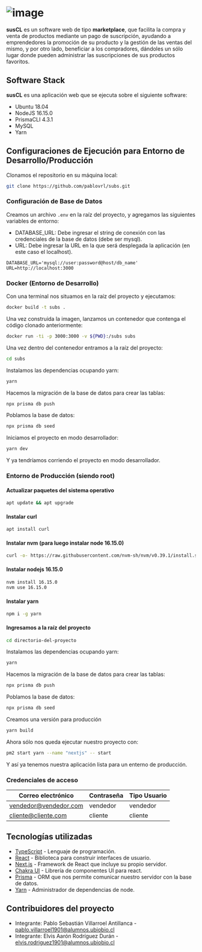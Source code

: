 # ![image](https://user-images.githubusercontent.com/62177255/188337689-f9367ee2-3041-4598-8d57-e8c0df556d75.png)


**susCL** es un software web de tipo **marketplace**, que facilita la compra y venta de productos mediante un pago de suscripción, ayudando a emprendedores la promoción de su producto y la gestión de las ventas del mismo, y por otro lado, beneficiar a los compradores, dándoles un sólo lugar donde pueden administrar las suscripciones de sus productos favoritos.

## Software Stack

**susCL** es una aplicación web que se ejecuta sobre el siguiente software:

- Ubuntu 18.04
- NodeJS 16.15.0
- PrismaCLI 4.3.1
- MySQL
- Yarn

## Configuraciones de Ejecución para Entorno de Desarrollo/Producción

Clonamos el repositorio en su máquina local:
```bash
git clone https://github.com/pablovrl/subs.git
```

### Configuración de Base de Datos
Creamos un archivo `.env` en la raíz del proyecto, y agregamos las siguientes variables de entorno:
- DATABASE_URL: Debe ingresar el string de conexión con las credenciales de la base de datos (debe ser mysql).
- URL: Debe ingresar la URL en la que será desplegada la aplicación (en este caso el localhost).
```env
DATABASE_URL='mysql://user:password@host/db_name'
URL=http://localhost:3000
```

### Docker (Entorno de Desarrollo)
Con una terminal nos situamos en la raíz del proyecto y ejecutamos:
```bash
docker build -t subs .
```
Una vez construida la imagen, lanzamos un contenedor que contenga el código clonado anteriormente:
```bash
docker run -ti -p 3000:3000 -v ${PWD}:/subs subs
```

Una vez dentro del contenedor entramos a la raíz del proyecto:
```bash
cd subs
```

Instalamos las dependencias ocupando yarn:
```bash
yarn
```
Hacemos la migración de la base de datos para crear las tablas:
```bash
npx prisma db push
```
Poblamos la base de datos:
```bash
npx prisma db seed
```

Iniciamos el proyecto en modo desarrollador:
```bash
yarn dev
```
Y ya tendríamos corriendo el proyecto en modo desarrollador.

### Entorno de Producción (siendo root)
#### Actualizar paquetes del sistema operativo
```bash
apt update && apt upgrade
```
#### Instalar curl
```bash
apt install curl
```

#### Instalar nvm (para luego instalar node 16.15.0)
```bash
curl -o- https://raw.githubusercontent.com/nvm-sh/nvm/v0.39.1/install.sh | bash
```

#### Instalar nodejs 16.15.0
```bash
nvm install 16.15.0
nvm use 16.15.0
```

#### Instalar yarn
```bash
npm i -g yarn
```

#### Ingresamos a la raíz del proyecto
```bash
cd directorio-del-proyecto
```

Instalamos las dependencias ocupando yarn:
```bash
yarn
```
Hacemos la migración de la base de datos para crear las tablas:
```bash
npx prisma db push
```
Poblamos la base de datos:
```bash
npx prisma db seed
```
Creamos una versión para producción
```bash
yarn build
```
Ahora sólo nos queda ejecutar nuestro proyecto con:
```bash
pm2 start yarn --name "nextjs" -- start
```
Y así ya tenemos nuestra aplicación lista para un enterno de producción.

### Credenciales de acceso
| Correo electrónico | Contraseña | Tipo Usuario |
|--------------------|------------|--------------|
|vendedor@vendedor.com| vendedor|vendedor|
|cliente@cliente.com|cliente|cliente| 

## Tecnologías utilizadas
- [TypeScript](https://www.typescriptlang.org/) - Lenguaje de programación.
- [React](https://es.reactjs.org/) - Biblioteca para construir interfaces de usuario.
- [Next.js](https://nextjs.org "Next.js") - Framework de React que incluye su propio servidor.
- [Chakra UI](https://chakra-ui.com/ "Chakra UI") - Librería de componentes UI para react.
- [Prisma](https://prisma.io "Prisma") - ORM que nos permite comunicar nuestro servidor con la base de datos.
- [Yarn](https://yarnpkg.com/ "Yarn") - Administrador de dependencias de node.

## Contribuidores del proyecto
- Integrante: Pablo Sebastián Villarroel Antillanca - pablo.villarroel1901@alumnos.ubiobio.cl
- Integrante: Elvis Aarón Rodríguez Durán - elvis.rodriguez1901@alumnos.ubiobio.cl
